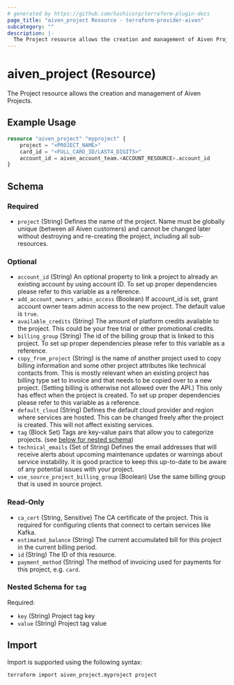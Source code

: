 ```yaml
---
# generated by https://github.com/hashicorp/terraform-plugin-docs
page_title: "aiven_project Resource - terraform-provider-aiven"
subcategory: ""
description: |-
  The Project resource allows the creation and management of Aiven Projects.
---
```


# aiven_project (Resource)

The Project resource allows the creation and management of Aiven Projects.

## Example Usage

```terraform
resource "aiven_project" "myproject" {
    project = "<PROJECT_NAME>"
    card_id = "<FULL_CARD_ID/LAST4_DIGITS>"
    account_id = aiven_account_team.<ACCOUNT_RESOURCE>.account_id
}
```

<!-- schema generated by tfplugindocs -->
## Schema

### Required

- `project` (String) Defines the name of the project. Name must be globally unique (between all Aiven customers) and cannot be changed later without destroying and re-creating the project, including all sub-resources.

### Optional

- `account_id` (String) An optional property to link a project to already an existing account by using account ID. To set up proper dependencies please refer to this variable as a reference.
- `add_account_owners_admin_access` (Boolean) If account_id is set, grant account owner team admin access to the new project. The default value is `true`.
- `available_credits` (String) The amount of platform credits available to the project. This could be your free trial or other promotional credits.
- `billing_group` (String) The id of the billing group that is linked to this project. To set up proper dependencies please refer to this variable as a reference.
- `copy_from_project` (String) is the name of another project used to copy billing information and some other project attributes like technical contacts from. This is mostly relevant when an existing project has billing type set to invoice and that needs to be copied over to a new project. (Setting billing is otherwise not allowed over the API.) This only has effect when the project is created. To set up proper dependencies please refer to this variable as a reference.
- `default_cloud` (String) Defines the default cloud provider and region where services are hosted. This can be changed freely after the project is created. This will not affect existing services.
- `tag` (Block Set) Tags are key-value pairs that allow you to categorize projects. (see [below for nested schema](#nestedblock--tag))
- `technical_emails` (Set of String) Defines the email addresses that will receive alerts about upcoming maintenance updates or warnings about service instability. It is  good practice to keep this up-to-date to be aware of any potential issues with your project.
- `use_source_project_billing_group` (Boolean) Use the same billing group that is used in source project.

### Read-Only

- `ca_cert` (String, Sensitive) The CA certificate of the project. This is required for configuring clients that connect to certain services like Kafka.
- `estimated_balance` (String) The current accumulated bill for this project in the current billing period.
- `id` (String) The ID of this resource.
- `payment_method` (String) The method of invoicing used for payments for this project, e.g. `card`.

<a id="nestedblock--tag"></a>
### Nested Schema for `tag`

Required:

- `key` (String) Project tag key
- `value` (String) Project tag value

## Import

Import is supported using the following syntax:

```shell
terraform import aiven_project.myproject project
```
